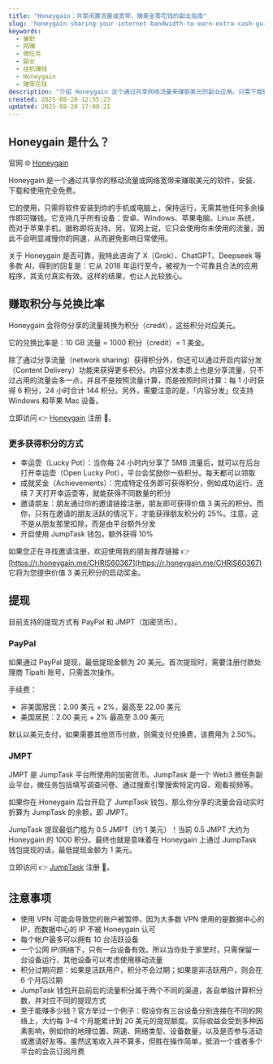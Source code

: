 ```yaml
---
title: "Honeygain：共享闲置流量或宽带，赚美金零花钱的副业指南"
slug: 'honeygain-sharing-your-internet-bandwidth-to-earn-extra-cash-guide-zh-hans'
keywords:
  - 兼职
  - 网赚
  - 微任务
  - 副业
  - 挂机赚钱
  - Honeygain
  - 赚零花钱
description: "介绍 Honeygain 这个通过共享网络流量来赚取美元的副业应用。只需下载软件，后台静默运行，无需其它操作，支持 PayPal 和数字货币提现。"
created: 2025-08-20 12:55:23
updated: 2025-08-20 17:08:21
---
```


## Honeygain 是什么？

官网 🌐 [Honeygain](https://r.honeygain.me/CHRIS60367)

Honeygain 是一个通过共享你的移动流量或网络宽带来赚取美元的软件，安装、下载和使用完全免费。

它的使用，只需将软件安装到你的手机或电脑上，保持运行，无需其他任何多余操作即可赚钱。它支持几乎所有设备：安卓、Windows、苹果电脑、Linux 系统，而对于苹果手机，据称即将支持。另，官网上说，它只会使用你未使用的流量，因此不会明显减慢你的网速，从而避免影响日常使用。

关于 Honeygain 是否可靠，我特此咨询了 X（Grok）、ChatGPT、Deepseek 等多款 AI，得到的回复是：它从 2018 年运行至今，被视为一个可靠且合法的应用程序，其支付真实有效。这样的结果，也让人比较放心。

## 赚取积分与兑换比率

Honeygain 会将你分享的流量转换为积分（credit），这些积分对应美元。

它的兑换比率是：10 GB 流量 = 1000 积分（credit）= 1 美金。

除了通过分享流量（network sharing）获得积分外，你还可以通过开启内容分发（Content Delivery）功能来获得更多积分。内容分发本质上也是分享流量，只不过占用的流量会多一点，并且不是按照流量计算，而是按照时间计算：每 1 小时获得 6 积分，24 小时合计 144 积分。另外，需要注意的是，「内容分发」仅支持 Windows 和苹果 Mac 设备。

立即访问 👉 [Honeygain](https://r.honeygain.me/CHRIS60367) 注册 🚀。

### 更多获得积分的方式

- 幸运壶（Lucky Pot）：当你每 24 小时内分享了 5MB 流量后，就可以在后台打开幸运壶（Open Lucky Pot），平台会奖励你一些积分。每天都可以领取
- 成就奖金（Achievements）：完成特定任务即可获得积分，例如成功运行、连续 7 天打开幸运壶等，就能获得不同数量的积分
- 邀请朋友：朋友通过你的邀请链接注册，朋友即可获得价值 3 美元的积分。而你，只有在邀请的朋友活跃的情况下，才能获得朋友积分的 25%。注意，这不是从朋友那里扣除，而是由平台额外分发
- 开启使用 JumpTask 钱包，额外获得 10%

如果您正在寻找邀请注册，欢迎使用我的朋友推荐链接 👉 [https://r.honeygain.me/CHRIS60367](https://r.honeygain.me/CHRIS60367) 它将为您提供价值 3 美元积分的启动奖金。

## 提现

目前支持的提现方式有 PayPal 和 JMPT（加密货币）。

### PayPal

如果通过 PayPal 提现，最低提现金额为 20 美元。首次提现时，需要注册付款处理商 Tipalti 账号，只需首次操作。

手续费：

- 非美国居民：2.00 美元 + 2%，最高至 22.00 美元
- 美国居民：2.00 美元 + 2% 最高至 3.00 美元

默认以美元支付，如果需要其他货币付款，则需支付兑换费，该费用为 2.50%。

### JMPT

JMPT 是 JumpTask 平台所使用的加密货币。JumpTask 是一个 Web3 微任务副业平台，微任务包括填写调查问卷、通过搜索引擎搜索特定内容、观看视频等。

如果你在 Honeygain 后台开启了 JumpTask 钱包，那么你分享的流量会自动实时折算为 JumpTask 的余额，即 JMPT。

JumpTask 提现最低门槛为 0.5 JMPT（约 1 美元）！当前 0.5 JMPT 大约为 Honeygain 的 1000 积分。最终也就是意味着在 Honeygain 上通过 JumpTask 钱包提现的话，最低提现金额为 1 美元。

立即访问 👉 [JumpTask](https://www.jumptask.io/r/saropezymanu) 注册 🚀。

## 注意事项

- 使用 VPN 可能会导致您的账户被暂停，因为大多数 VPN 使用的是数据中心的 IP，而数据中心的 IP 不被 Honeygain 认可
- 每个帐户最多可以拥有 10 台活跃设备
- 一个公网 IP/网络下，只有一台设备有效。所以当你处于家里时，只需保留一台设备运行，其他设备可以考虑使用移动流量
- 积分过期问题：如果是活跃用户，积分不会过期；如果是非活跃用户，则会在 6 个月后过期
- JumpTask 钱包开启前后的流量积分属于两个不同的渠道，各自单独计算积分数，并对应不同的提现方式
- 至于能赚多少钱？官方举过一个例子：假设你有三台设备分别连接在不同的网络上，大约每 3–4 个月能累计到 20 美元的提现额度。实际收益会受到多种因素影响，例如你的地理位置、网速、网络类型、设备数量，以及是否参与活动或邀请好友等。虽然这笔收入并不算多，但胜在操作简单，抵消一个或者多个平台的会员订阅月费
